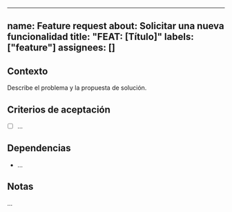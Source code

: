 
---
name: Feature request
about: Solicitar una nueva funcionalidad
title: "FEAT: [Título]"
labels: ["feature"]
assignees: []
---

## Contexto
Describe el problema y la propuesta de solución.

## Criterios de aceptación
- [ ] ...

## Dependencias
- ...

## Notas
...
